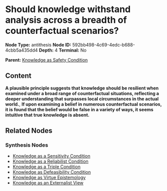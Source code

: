 # Should knowledge withstand analysis across a breadth of counterfactual scenarios?

**Node Type:** antithesis
**Node ID:** 592bb498-4c69-4edc-b688-4cbb5a435dd4
**Depth:** 4
**Terminal:** No

**Parent:** [Knowledge as Safety Condition](knowledge-as-safety-condition-synthesis-3633121c-c6e5-4232-8f43-2d5bf09ffab9.md)

## Content

**A plausible principle suggests that knowledge should be resilient when examined under a broad range of counterfactual situations, reflecting a deeper understanding that surpasses local circumstances in the actual world.**, **If upon examining a belief in numerous counterfactual scenarios, it is found that the belief would be false in a variety of ways, it seems intuitive that true knowledge is absent.**

## Related Nodes

### Synthesis Nodes

- [Knowledge as a Sensitivity Condition](knowledge-as-a-sensitivity-condition-synthesis-810e6a9b-f876-4798-80cf-b26e016db918.md)
- [Knowledge as a Reliabilist Condition](knowledge-as-a-reliabilist-condition-synthesis-213df632-9392-4a2f-85be-2634a5d0e3ac.md)
- [Knowledge as a Triple Condition](knowledge-as-a-triple-condition-synthesis-b755ce50-ab1e-46db-9ff6-e6ba8fa970c9.md)
- [Knowledge as Defeasibility Condition](knowledge-as-defeasibility-condition-synthesis-170b01a4-07f8-4521-af52-55fb903b3b75.md)
- [Knowledge as Virtue Epistemology](knowledge-as-virtue-epistemology-synthesis-b7da6502-7d0c-489c-b28c-83c75d580667.md)
- [Knowledge as an Externalist View](knowledge-as-an-externalist-view-synthesis-92e358c5-f10d-4838-b7cd-5f86cc822bd8.md)
